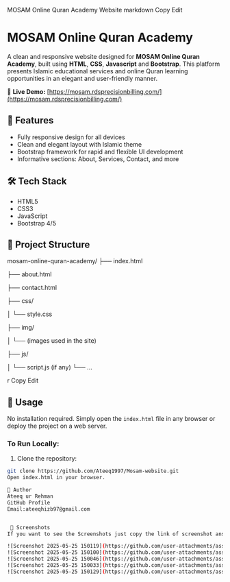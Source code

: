 MOSAM Online Quran Academy Website
markdown
Copy
Edit
# MOSAM Online Quran Academy

A clean and responsive website designed for **MOSAM Online Quran Academy**, built using **HTML**, **CSS**, **Javascript** and **Bootstrap**. This platform presents Islamic educational services and online Quran learning opportunities in an elegant and user-friendly manner.

🔗 **Live Demo:** [https://mosam.rdsprecisionbilling.com/](https://mosam.rdsprecisionbilling.com/)

## 📌 Features

- Fully responsive design for all devices
- Clean and elegant layout with Islamic theme
- Bootstrap framework for rapid and flexible UI development
- Informative sections: About, Services, Contact, and more

## 🛠 Tech Stack

- HTML5
- CSS3
- JavaScript
- Bootstrap 4/5

## 📂 Project Structure

mosam-online-quran-academy/
├── index.html

├── about.html

├── contact.html

├── css/

│ └── style.css

├── img/

│ └── (images used in the site)

├── js/

│ └── script.js (if any)
└── ...

r
Copy
Edit

## 📄 Usage

No installation required. Simply open the `index.html` file in any browser or deploy the project on a web server.

### To Run Locally:

1. Clone the repository:
```bash
git clone https://github.com/Ateeq1997/Mosam-website.git
Open index.html in your browser.

👤 Author
Ateeq ur Rehman
GitHub Profile
Email:ateeqhizb97@gmail.com


 📸 Screenshots
If you want to see the Screenshots just copy the link of screenshot ans paste in google:

![Screenshot 2025-05-25 150119](https://github.com/user-attachments/assets/ab456434-5bd5-4199-a230-36f4406f417f)
![Screenshot 2025-05-25 150100](https://github.com/user-attachments/assets/fc2f9e3a-72e0-4054-bf46-d542c7c3eb6e)
![Screenshot 2025-05-25 150046](https://github.com/user-attachments/assets/a11a0c74-5523-46c3-bd2b-ec9a249ac330)
![Screenshot 2025-05-25 150033](https://github.com/user-attachments/assets/6ba1b2d9-2e7d-4535-929c-447a1e22a3b4)
![Screenshot 2025-05-25 150129](https://github.com/user-attachments/assets/9de706e8-151b-4dc9-821d-7619aa542ff3)


